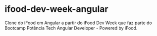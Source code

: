# ifood-dev-week-angular

Clone do iFood em Angular a partir do iFood Dev Week que faz parte do Bootcamp Potência Tech Angular Developer - Powered by iFood.